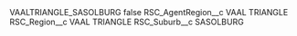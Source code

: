 <?xml version="1.0" encoding="UTF-8"?>
<CustomMetadata xmlns="http://soap.sforce.com/2006/04/metadata" xmlns:xsi="http://www.w3.org/2001/XMLSchema-instance" xmlns:xsd="http://www.w3.org/2001/XMLSchema">
    <label>VAALTRIANGLE_SASOLBURG</label>
    <protected>false</protected>
    <values>
        <field>RSC_AgentRegion__c</field>
        <value xsi:type="xsd:string">VAAL TRIANGLE</value>
    </values>
    <values>
        <field>RSC_Region__c</field>
        <value xsi:type="xsd:string">VAAL TRIANGLE</value>
    </values>
    <values>
        <field>RSC_Suburb__c</field>
        <value xsi:type="xsd:string">SASOLBURG</value>
    </values>
</CustomMetadata>
